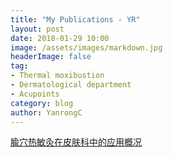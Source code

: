 ```yaml
---
title: "My Publications - YR"
layout: post
date: 2018-01-29 10:00
image: /assets/images/markdown.jpg
headerImage: false
tag:
- Thermal moxibustion
- Dermatological department
- Acupoints
category: blog
author: YanrongC
---
```


[腧穴热敏灸在皮肤科中的应用概况](https://wenku.baidu.com/view/31d592d7a8114431b80dd8a3.html?from=search)